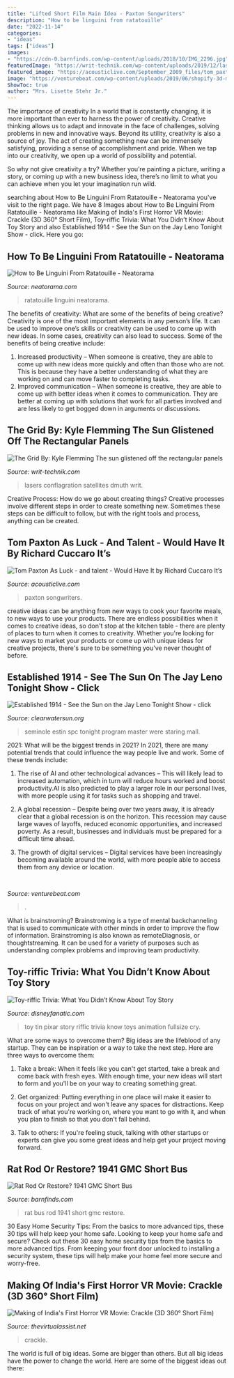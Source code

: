 ```yaml
---
title: "Lifted Short Film Main Idea - Paxton Songwriters"
description: "How to be linguini from ratatouille"
date: "2022-11-14"
categories:
- "ideas"
tags: ["ideas"]
images:
- "https://cdn-0.barnfinds.com/wp-content/uploads/2018/10/IMG_2296.jpg"
featuredImage: "https://writ-technik.com/wp-content/uploads/2019/12/laser-2-300x225.jpg"
featured_image: "https://acousticlive.com/September_2009_files/tom_paxton.gif"
image: "https://venturebeat.com/wp-content/uploads/2019/06/shopify-3d-models.jpg"
ShowToc: true
author: "Mrs. Lisette Stehr Jr."
---
```



The importance of creativity
In a world that is constantly changing, it is more important than ever to harness the power of creativity. Creative thinking allows us to adapt and innovate in the face of challenges, solving problems in new and innovative ways.
Beyond its utility, creativity is also a source of joy. The act of creating something new can be immensely satisfying, providing a sense of accomplishment and pride. When we tap into our creativity, we open up a world of possibility and potential.

So why not give creativity a try? Whether you’re painting a picture, writing a story, or coming up with a new business idea, there’s no limit to what you can achieve when you let your imagination run wild.

	

		
searching about How to Be Linguini From Ratatouille - Neatorama you've visit to the right page. We have 8 Images about How to Be Linguini From Ratatouille - Neatorama like Making of India&#039;s First Horror VR Movie: Crackle (3D 360° Short Film), Toy-riffic Trivia: What You Didn’t Know About Toy Story and also Established 1914 - See the Sun on the Jay Leno Tonight Show - click. Here you go:
		
    
## How To Be Linguini From Ratatouille - Neatorama

<img loading=lazy src="https://uploads.neatorama.com/images/posts/27/54/54027/1351064802-0.jpg" onerror="this.onerror=null;this.src='https://tse1.mm.bing.net/th?id=OIP.mlHuPSvT_IJwfnHEF8hgwQHaJ4&amp;pid=15.1';" alt="How to Be Linguini From Ratatouille - Neatorama">

_Source: neatorama.com_

>ratatouille linguini neatorama. 

	

The benefits of creativity: What are some of the benefits of being creative?
Creativity is one of the most important elements in any person’s life. It can be used to improve one’s skills or creativity can be used to come up with new ideas. In some cases, creativity can also lead to success. Some of the benefits of being creative include: 
1. Increased productivity – When someone is creative, they are able to come up with new ideas more quickly and often than those who are not. This is because they have a better understanding of what they are working on and can move faster to completing tasks. 
2. Improved communication – When someone is creative, they are able to come up with better ideas when it comes to communication. They are better at coming up with solutions that work for all parties involved and are less likely to get bogged down in arguments or discussions. 

    
## The Grid By: Kyle Flemming The Sun Glistened Off The Rectangular Panels

<img loading=lazy src="https://writ-technik.com/wp-content/uploads/2019/12/laser-2-300x225.jpg" onerror="this.onerror=null;this.src='https://tse1.mm.bing.net/th?id=OIP.G7g_UOEaUMIUlVWYxL-SXwAAAA&amp;pid=15.1';" alt="The Grid By: Kyle Flemming The sun glistened off the rectangular panels">

_Source: writ-technik.com_

>lasers conflagration satellites dmuth writ. 

	

Creative Process: How do we go about creating things?
Creative processes involve different steps in order to create something new. Sometimes these steps can be difficult to follow, but with the right tools and process, anything can be created.

    
## Tom Paxton As Luck - And Talent - Would Have It By Richard Cuccaro It’s

<img loading=lazy src="https://acousticlive.com/September_2009_files/tom_paxton.gif" onerror="this.onerror=null;this.src='https://tse4.mm.bing.net/th?id=OIP.H_nLDzPwD9plbBYsPIAwFQAAAA&amp;pid=15.1';" alt="Tom Paxton As Luck - and talent - Would Have It by Richard Cuccaro It’s">

_Source: acousticlive.com_

>paxton songwriters. 

	

creative ideas can be anything from new ways to cook your favorite meals, to new ways to use your products. There are endless possibilities when it comes to creative ideas, so don't stop at the kitchen table - there are plenty of places to turn when it comes to creativity. Whether you're looking for new ways to market your products or come up with unique ideas for creative projects, there's sure to be something you've never thought of before.

    
## Established 1914 - See The Sun On The Jay Leno Tonight Show - Click

<img loading=lazy src="http://www.clearwatersun.org/yahoo_site_admin/assets/images/eric_with_students.24092126_std.JPG" onerror="this.onerror=null;this.src='https://tse3.mm.bing.net/th?id=OIP.w-FG7DfKezrMfGflQrx7bAHaJ3&amp;pid=15.1';" alt="Established 1914 - See the Sun on the Jay Leno Tonight Show - click">

_Source: clearwatersun.org_

>seminole estin spc tonight program master were staring mall. 

	

2021: What will be the biggest trends in 2021?
In 2021, there are many potential trends that could influence the way people live and work. Some of these trends include:
1. The rise of AI and other technological advances – This will likely lead to increased automation, which in turn will reduce hours worked and boost productivity.AI is also predicted to play a larger role in our personal lives, with more people using it for tasks such as shopping and travel.

2. A global recession – Despite being over two years away, it is already clear that a global recession is on the horizon. This recession may cause large waves of layoffs, reduced economic opportunities, and increased poverty. As a result, businesses and individuals must be prepared for a difficult time ahead.

3. The growth of digital services – Digital services have been increasingly becoming available around the world, with more people able to access them from any device or location.

    
## 

<img loading=lazy src="https://venturebeat.com/wp-content/uploads/2019/06/shopify-3d-models.jpg" onerror="this.onerror=null;this.src='https://tse4.mm.bing.net/th?id=OIP.TT16MF0Uq6X0jOCyCSpPPwHaEo&amp;pid=15.1';" alt="">

_Source: venturebeat.com_

>. 

	

What is brainstroming?
Brainstroming is a type of mental backchanneling that is used to communicate with other minds in order to improve the flow of information. Brainstroming is also known as remoteDiagnosis, or thoughtstreaming. It can be used for a variety of purposes such as understanding complex problems and improving team productivity.

    
## Toy-riffic Trivia: What You Didn’t Know About Toy Story

<img loading=lazy src="https://www.disneyfanatic.com/wp-content/uploads/2018/01/1469485723529.jpeg" onerror="this.onerror=null;this.src='https://tse1.mm.bing.net/th?id=OIP.na2ryrTbtacWY__n2FedqAHaEr&amp;pid=15.1';" alt="Toy-riffic Trivia: What You Didn’t Know About Toy Story">

_Source: disneyfanatic.com_

>toy tin pixar story riffic trivia know toys animation fullsize cry. 

	

What are some ways to overcome them?
Big ideas are the lifeblood of any startup. They can be inspiration or a way to take the next step. Here are three ways to overcome them:
1) Take a break: When it feels like you can't get started, take a break and come back with fresh eyes. With enough time, your new ideas will start to form and you'll be on your way to creating something great.

2) Get organized: Putting everything in one place will make it easier to focus on your project and won't leave any spaces for distractions. Keep track of what you're working on, where you want to go with it, and when you plan to finish so that you don't fall behind.

3) Talk to others: If you're feeling stuck, talking with other startups or experts can give you some great ideas and help get your project moving forward.

    
## Rat Rod Or Restore? 1941 GMC Short Bus

<img loading=lazy src="https://cdn-0.barnfinds.com/wp-content/uploads/2018/10/IMG_2296.jpg" onerror="this.onerror=null;this.src='https://tse4.mm.bing.net/th?id=OIP.vJmQxbtqReHtylCvtg-Z7AHaFj&amp;pid=15.1';" alt="Rat Rod Or Restore? 1941 GMC Short Bus">

_Source: barnfinds.com_

>rat bus rod 1941 short gmc restore. 

	

30 Easy Home Security Tips: From the basics to more advanced tips, these 30 tips will help keep your home safe.
Looking to keep your home safe and secure? Check out these 30 easy home security tips from the basics to more advanced tips. From keeping your front door unlocked to installing a security system, these tips will help make your home feel more secure and worry-free.

    
## Making Of India&#039;s First Horror VR Movie: Crackle (3D 360° Short Film)

<img loading=lazy src="https://thevirtualassist.net/wp-content/uploads/2017/07/behind-the-scenes-of-crackle.jpg" onerror="this.onerror=null;this.src='https://tse4.mm.bing.net/th?id=OIP.GBz1iurOSyF3WDGUR5wHpQHaJ4&amp;pid=15.1';" alt="Making of India&#039;s First Horror VR Movie: Crackle (3D 360° Short Film)">

_Source: thevirtualassist.net_

>crackle. 

	

The world is full of big ideas. Some are bigger than others. But all big ideas have the power to change the world. Here are some of the biggest ideas out there:

